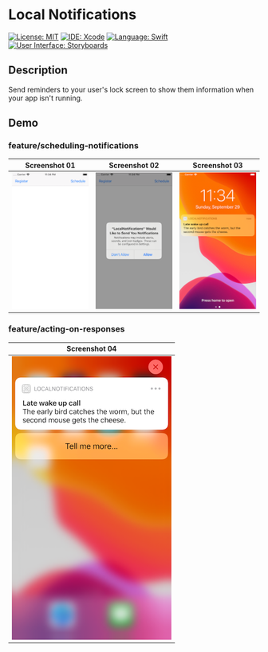 # Local Notifications
[![License: MIT](https://img.shields.io/badge/License-MIT-yellow.svg)](https://opensource.org/licenses/MIT)
[![IDE: Xcode](https://img.shields.io/badge/IDE-Xcode%2011-blue.svg)](https://developer.apple.com/xcode/)
[![Language: Swift](https://img.shields.io/badge/Language-Swift-red.svg)](https://swift.org/blog/)
[![User Interface: Storyboards](https://img.shields.io/badge/User%20Interface-Storyboards-green)](https://developer.apple.com/xcode/interface-builder/)

## Description
Send reminders to your user's lock screen to show them information when your app isn't running.

## Demo
### feature/scheduling-notifications
| Screenshot 01 | Screenshot 02 | Screenshot 03 |
| ------------- | ------------- | ------------- |
| ![screenshot01.png](.screenshots/screenshot01.png) | ![screenshot02.png](.screenshots/screenshot02.png) | ![screenshot03.png](.screenshots/screenshot03.png) |

### feature/acting-on-responses
| Screenshot 04 |
| ------------- |
| ![screenshot04.png](.screenshots/screenshot04.png) |